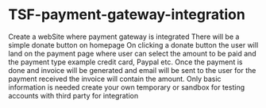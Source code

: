 # TSF-payment-gateway-integration
Create a webSite where payment gateway is integrated 
There will be a simple donate button on homepage 
On clicking a donate button the user will land on the payment page where user can select the amount to be paid and the payment type example credit card, Paypal etc.
Once the payment is done and invoice will be generated and email will be sent to the user for the payment received the invoice will contain the amount.
Only basic information is needed create your own temporary or sandbox for testing accounts with third party for integration
